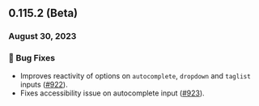 ## 0.115.2 (Beta)

### August 30, 2023

### 🐛 Bug Fixes

- Improves reactivity of options on `autocomplete`, `dropdown` and `taglist` inputs ([#922](https://github.com/formkit/formkit/issues/922)).
- Fixes accessibility issue on autocomplete input ([#923](https://github.com/formkit/formkit/issues/923)).